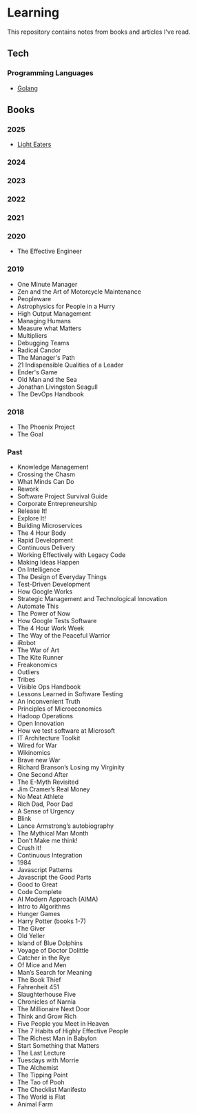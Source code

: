 # Learning

This repository contains notes from books and articles I've read.

## Tech

### Programming Languages

- [Golang](golang.md)


## Books

### 2025

- [Light Eaters](books/light-eaters.md)

### 2024

### 2023


### 2022

### 2021


### 2020

- The Effective Engineer

### 2019

- One Minute Manager
- Zen and the Art of Motorcycle Maintenance
- Peopleware
- Astrophysics for People in a Hurry
- High Output Management
- Managing Humans
- Measure what Matters
- Multipliers
- Debugging Teams
- Radical Candor
- The Manager's Path
- 21 Indispensible Qualities of a Leader
- Ender's Game
- Old Man and the Sea
- Jonathan Livingston Seagull
- The DevOps Handbook

### 2018

- The Phoenix Project
- The Goal


### Past

- Knowledge Management
- Crossing the Chasm
- What Minds Can Do
- Rework
- Software Project Survival Guide
- Corporate Entrepreneurship
- Release It!
- Explore It!
- Building Microservices
- The 4 Hour Body
- Rapid Development
- Continuous Delivery
- Working Effectively with Legacy Code
- Making Ideas Happen
- On Intelligence
- The Design of Everyday Things
- Test-Driven Development
- How Google Works
- Strategic Management and Technological Innovation
- Automate This
- The Power of Now
- How Google Tests Software
- The 4 Hour Work Week
- The Way of the Peaceful Warrior
- iRobot
- The War of Art
- The Kite Runner
- Freakonomics
- Outliers
- Tribes
- Visible Ops Handbook
- Lessons Learned in Software Testing
- An Inconvenient Truth
- Principles of Microeconomics
- Hadoop Operations
- Open Innovation
- How we test software at Microsoft
- IT Architecture Toolkit
- Wired for War
- Wikinomics
- Brave new War
- Richard Branson’s Losing my Virginity
- One Second After
- The E-Myth Revisited
- Jim Cramer’s Real Money
- No Meat Athlete
- Rich Dad, Poor Dad
- A Sense of Urgency
- Blink
- Lance Armstrong’s autobiography
- The Mythical Man Month
- Don’t Make me think!
- Crush it!
- Continuous Integration
- 1984
- Javascript Patterns
- Javascript the Good Parts
- Good to Great
- Code Complete
- AI Modern Approach (AIMA)
- Intro to Algorithms
- Hunger Games
- Harry Potter (books 1-7)
- The Giver
- Old Yeller
- Island of Blue Dolphins
- Voyage of Doctor Dolittle
- Catcher in the Rye
- Of Mice and Men
- Man’s Search for Meaning
- The Book Thief
- Fahrenheit 451
- Slaughterhouse Five
- Chronicles of Narnia
- The Millionaire Next Door
- Think and Grow Rich
- Five People you Meet in Heaven
- The 7 Habits of Highly Effective People
- The Richest Man in Babylon
- Start Something that Matters
- The Last Lecture
- Tuesdays with Morrie
- The Alchemist
- The Tipping Point
- The Tao of Pooh
- The Checklist Manifesto
- The World is Flat
- Animal Farm
